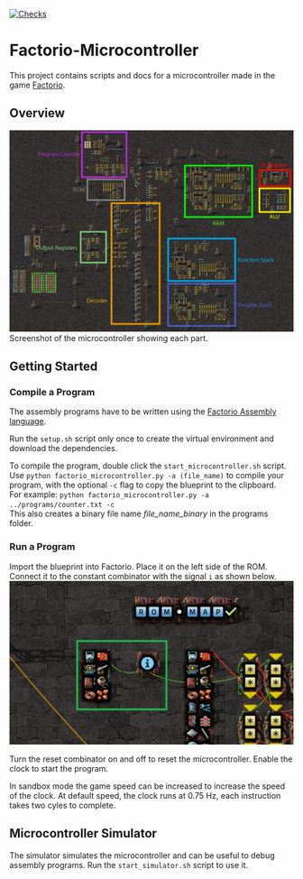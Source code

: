 [![Checks](https://github.com/Maurits825/factorio-microcontroller/actions/workflows/factorio-microcontroller.yml/badge.svg)](https://github.com/Maurits825/factorio-microcontroller/actions)

# Factorio-Microcontroller
This project contains scripts and docs for a microcontroller made in the game [Factorio](https://www.factorio.com/).

## Overview
![factorio microcontroller](img/factorio-cpu-v2.png)
Screenshot of the microcontroller showing each part.

## Getting Started

### Compile a Program
The assembly programs have to be written using the [Factorio Assembly language](https://github.com/Maurits825/factorio-microcontroller/wiki/Factorio-Assembly-Language).

Run the `setup.sh` script only once to create the virtual environment and download the dependencies.

To compile the program, double click the `start_microcontroller.sh` script.  
Use `python factorio_microcontroller.py -a (file_name)` to compile your program, with the optional `-c` flag to copy the blueprint to the clipboard.  
For example: `python factorio_microcontroller.py -a ../programs/counter.txt -c`  
This also creates a binary file name _file_name_binary_ in the programs folder.

### Run a Program
Import the blueprint into Factorio. Place it on the left side of the ROM. Connect it to the constant combinator with the signal `i` as shown below.  
![program memory](img/program-memory.png)

Turn the reset combinator on and off to reset the microcontroller. Enable the clock to start the program.

In sandbox mode the game speed can be increased to increase the speed of the clock. At default speed, the clock runs at 0.75 Hz, each instruction takes two cyles to complete.

## Microcontroller Simulator
The simulator simulates the microcontroller and can be useful to debug assembly programs. Run the `start_simulator.sh` script to use it.
